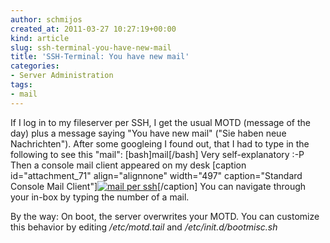 ```yaml
---
author: schmijos
created_at: 2011-03-27 10:27:19+00:00
kind: article
slug: ssh-terminal-you-have-new-mail
title: 'SSH-Terminal: You have new mail'
categories:
- Server Administration
tags:
- mail
---
```


If I log in to my fileserver per SSH, I get the usual MOTD (message of the day) plus a message saying "You have new mail" ("Sie haben neue Nachrichten"). After some googleing I found out, that I had to type in the following to see this "mail": [bash]mail[/bash] Very self-explanatory :-P
Then a console mail client appeared on my desk
[caption id="attachment_71" align="alignnone" width="497" caption="Standard Console Mail Client"][![mail per ssh](http://www.miraculum.ch/wp-content/uploads/ssh-mail.png)](http://www.miraculum.ch/wp-content/uploads/ssh-mail.png)[/caption]
You can navigate through your in-box by typing the number of a mail.
  
By the way: On boot, the server overwrites your MOTD. You can customize this behavior by editing _/etc/motd.tail_ and _/etc/init.d/bootmisc.sh_
